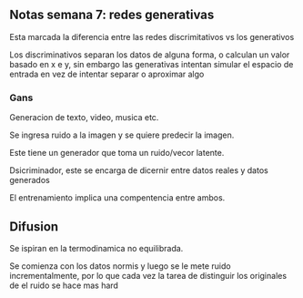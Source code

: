 ## Notas semana 7: redes generativas

Esta marcada la diferencia entre las redes discrimitativos vs los generativos

Los discriminativos separan los datos de alguna forma, o calculan un valor basado en x e y,
sin embargo las generativas intentan simular el espacio de entrada en vez de intentar separar o aproximar algo



### Gans

Generacion de texto, video, musica etc.

Se ingresa ruido a la imagen y se quiere predecir la imagen.

Este tiene un generador que toma un ruido/vecor latente.

Dsicriminador, este se encarga de dicernir entre datos reales y datos generados

El entrenamiento implica una compentencia entre ambos.

## Difusion

Se ispiran en la termodinamica no equilibrada.

Se comienza con los datos normis y luego se le mete ruido incrementalmente, por lo que cada vez
la tarea de distinguir los originales de el ruido se hace mas hard